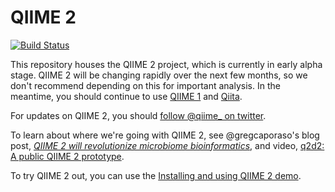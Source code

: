 # QIIME 2

[![Build Status](https://travis-ci.org/biocore/qiime2.svg?branch=master)](https://travis-ci.org/biocore/qiime2)

This repository houses the QIIME 2 project, which is currently in early alpha stage. QIIME 2 will be changing rapidly over the next few months, so we don't recommend depending on this for important analysis. In the meantime, you should continue to use [QIIME 1](http://www.qiime.org) and [Qiita](http://qiita.microbio.me).

For updates on QIIME 2, you should [follow @qiime_ on twitter](https://twitter.com/qiime_).

To learn about where we're going with QIIME 2, see @gregcaporaso's blog post, [*QIIME 2 will revolutionize microbiome bioinformatics*](http://americangut.org/qiime-2-will-revolutionize-microbiome-bioinformatics/), and  video, [q2d2: A public QIIME 2 prototype](https://www.youtube.com/watch?v=kllTtKWr5HQ). 

To try QIIME 2 out, you can use the [Installing and using QIIME 2 demo](https://github.com/qiime2/qiime2/wiki/Installing-and-using-QIIME-2).
